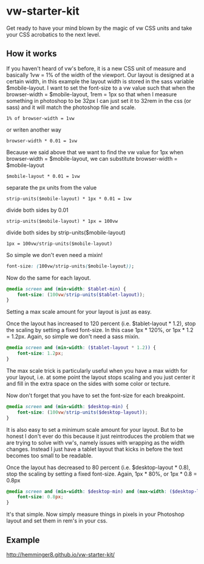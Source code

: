 # vw-starter-kit
Get ready to have your mind blown by the magic of vw CSS units and take your CSS acrobatics to the next level.

## How it works
If you haven't heard of vw's before, it is a new CSS unit of measure and basically 1vw = 1% of the width of the viewport.
Our layout is designed at a certain width, in this example the 
layout width is stored in the sass variable $mobile-layout.
I want to set the font-size to a vw value such that when 
the browser-width = $mobile-layout, 1rem = 1px so that when 
I measure something in photoshop to be 32px I can just set it 
to 32rem in the css (or sass) and it will match the photoshop file and scale.

	1% of browser-width = 1vw

or writen another way

	browser-width * 0.01 = 1vw

Because we said above that we want to find the vw value for 1px
when browser-width = $mobile-layout, we can substitute 
browser-width = $mobile-layout

	$mobile-layout * 0.01 = 1vw

separate the px units from the value

	strip-units($mobile-layout) * 1px * 0.01 = 1vw

divide both sides by 0.01

	strip-units($mobile-layout) * 1px = 100vw

divide both sides by strip-units($mobile-layout)

	1px = 100vw/strip-units($mobile-layout)

So simple we don't even need a mixin!
```css
font-size: (100vw/strip-units($mobile-layout));
```

Now do the same for each layout.
```scss
@media screen and (min-width: $tablet-min) {
	font-size: (100vw/strip-units($tablet-layout));
}
```

Setting a max scale amount for your layout is just as easy.

Once the layout has increased to 120 percent (i.e. $tablet-layout * 1.2), 
stop the scaling by setting a fixed font-size.
In this case 1px * 120%, or 1px * 1.2 = 1.2px.
Again, so simple we don't need a sass mixin.
```scss
@media screen and (min-width: ($tablet-layout * 1.2)) {
	font-size: 1.2px;
}
```
The max scale trick is particularly useful when you have a max width for your layout, i.e. at some point the layout stops scaling and you just center it and fill in the extra space on the sides with some color or tecture.

Now don't forget that you have to set the font-size for each breakpoint.
```scss
@media screen and (min-width: $desktop-min) {
	font-size: (100vw/strip-units($desktop-layout));
}
```

It is also easy to set a minimum scale amount for your layout. But to be honest I don't ever do this because it just reintroduces the problem that we are trying to solve with vw's, namely issues with wrapping as the width changes. Instead I just have a tablet layout that kicks in before the text becomes too small to be readable.

Once the layout has decreased to 80 percent (i.e. $desktop-layout * 0.8), 
stop the scaling by setting a fixed font-size.
Again, 1px * 80%, or 1px * 0.8 = 0.8px
```scss
@media screen and (min-width: $desktop-min) and (max-width: ($desktop-layout * 0.8)) {
	font-size: 0.8px;
}
```

It's that simple. Now simply measure things in pixels in your Photoshop layout and set them in rem's in your css.

## Example
http://hemminger8.github.io/vw-starter-kit/
